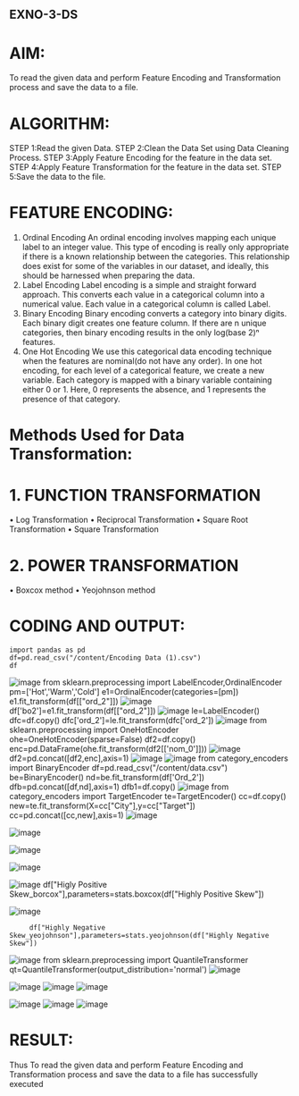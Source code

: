 ## EXNO-3-DS

# AIM:
To read the given data and perform Feature Encoding and Transformation process and save the data to a file.

# ALGORITHM:
STEP 1:Read the given Data.
STEP 2:Clean the Data Set using Data Cleaning Process.
STEP 3:Apply Feature Encoding for the feature in the data set.
STEP 4:Apply Feature Transformation for the feature in the data set.
STEP 5:Save the data to the file.

# FEATURE ENCODING:
1. Ordinal Encoding
An ordinal encoding involves mapping each unique label to an integer value. This type of encoding is really only appropriate if there is a known relationship between the categories. This relationship does exist for some of the variables in our dataset, and ideally, this should be harnessed when preparing the data.
2. Label Encoding
Label encoding is a simple and straight forward approach. This converts each value in a categorical column into a numerical value. Each value in a categorical column is called Label.
3. Binary Encoding
Binary encoding converts a category into binary digits. Each binary digit creates one feature column. If there are n unique categories, then binary encoding results in the only log(base 2)ⁿ features.
4. One Hot Encoding
We use this categorical data encoding technique when the features are nominal(do not have any order). In one hot encoding, for each level of a categorical feature, we create a new variable. Each category is mapped with a binary variable containing either 0 or 1. Here, 0 represents the absence, and 1 represents the presence of that category.

# Methods Used for Data Transformation:
  # 1. FUNCTION TRANSFORMATION
• Log Transformation
• Reciprocal Transformation
• Square Root Transformation
• Square Transformation
  # 2. POWER TRANSFORMATION
• Boxcox method
• Yeojohnson method

# CODING AND OUTPUT:
    import pandas as pd
    df=pd.read_csv("/content/Encoding Data (1).csv")
    df
  ![image](https://github.com/vinodhini-17/EXNO-3-DS/assets/145742741/40bfb86a-3fac-4076-ab9a-92b557901f7d)
      from sklearn.preprocessing import LabelEncoder,OrdinalEncoder
      pm=['Hot','Warm','Cold']
      e1=OrdinalEncoder(categories=[pm])
      e1.fit_transform(df[["ord_2"]])
  ![image](https://github.com/vinodhini-17/EXNO-3-DS/assets/145742741/22d9b38b-f286-4ffc-b8f3-00d1307120cf)
      df['bo2']=e1.fit_transform(df[["ord_2"]])
  ![image](https://github.com/vinodhini-17/EXNO-3-DS/assets/145742741/1f7cab4e-b56f-4ea2-ba40-a9dca33fc43c)
       le=LabelEncoder()
       dfc=df.copy()
       dfc['ord_2']=le.fit_transform(dfc['ord_2'])
       ![image](https://github.com/vinodhini-17/EXNO-3-DS/assets/145742741/56259ff0-7d1a-441a-8cd2-c8ce1baa8c11)
       from sklearn.preprocessing import OneHotEncoder
       ohe=OneHotEncoder(sparse=False)
       df2=df.copy()
       enc=pd.DataFrame(ohe.fit_transform(df2[['nom_0']]))
       ![image](https://github.com/vinodhini-17/EXNO-3-DS/assets/145742741/ed7c92e8-f965-4874-8f25-14d163d45cef)
        df2=pd.concat([df2,enc],axis=1)
        ![image](https://github.com/vinodhini-17/EXNO-3-DS/assets/145742741/cf8a255d-6a4a-4801-89d4-68cfa4cae31f)
        ![image](https://github.com/vinodhini-17/EXNO-3-DS/assets/145742741/9b709349-79b5-46ad-8c20-500ee0d52645)
         from category_encoders import BinaryEncoder
         df=pd.read_csv("/content/data.csv")
         be=BinaryEncoder()
         nd=be.fit_transform(df['Ord_2'])
         dfb=pd.concat([df,nd],axis=1)
         dfb1=df.copy()
         ![image](https://github.com/vinodhini-17/EXNO-3-DS/assets/145742741/59287709-2c34-43a1-a5d5-d8de8c4e2b0e)
         from category_encoders import TargetEncoder
         te=TargetEncoder()
         cc=df.copy()
         new=te.fit_transform(X=cc["City"],y=cc["Target"])
         cc=pd.concat([cc,new],axis=1)
         ![image](https://github.com/vinodhini-17/EXNO-3-DS/assets/145742741/af1f6adc-b073-4594-928f-78ff8ae8221a)

         
  ![image](https://github.com/vinodhini-17/EXNO-3-DS/assets/145742741/feded1fc-f5df-4aca-b5d0-6abfaa1dcaf4)
          
![image](https://github.com/vinodhini-17/EXNO-3-DS/assets/145742741/e315eff9-d85a-4213-bf2f-dc6fa2547ca9)
         
![image](https://github.com/vinodhini-17/EXNO-3-DS/assets/145742741/7d326712-5042-4520-a9b8-8b4d12fbcf28)
          
![image](https://github.com/vinodhini-17/EXNO-3-DS/assets/145742741/6920b7f0-7d06-4e92-9509-40897ffa8275)
           df["Higly Positive Skew_borcox"],parameters=stats.boxcox(df["Highly Positive Skew"])
           
![image](https://github.com/vinodhini-17/EXNO-3-DS/assets/145742741/6574e292-7354-4dd7-9f7e-bd3d12bf5041)

         df["Highly Negative Skew_yeojohnson"],parameters=stats.yeojohnson(df["Highly Negative Skew"])
![image](https://github.com/vinodhini-17/EXNO-3-DS/assets/145742741/ccc636e2-c3fe-4487-af52-2409c55e7a8b)
         from sklearn.preprocessing import QuantileTransformer
         qt=QuantileTransformer(output_distribution='normal')
         ![image](https://github.com/vinodhini-17/EXNO-3-DS/assets/145742741/0c093f6a-e17c-419b-ad00-474ef18b23fd)
         
 ![image](https://github.com/vinodhini-17/EXNO-3-DS/assets/145742741/ff48fe66-1bda-4227-8b1c-7293e1a31443)
         ![image](https://github.com/vinodhini-17/EXNO-3-DS/assets/145742741/be97c3b7-697d-461a-870e-258ca03efa87)
         ![image](https://github.com/vinodhini-17/EXNO-3-DS/assets/145742741/2c57ea1b-30dc-469d-bc6f-42266eba1cd0)

![image](https://github.com/vinodhini-17/EXNO-3-DS/assets/145742741/c3810c1e-034d-47ce-883c-c9c7ecdee05a)
         ![image](https://github.com/vinodhini-17/EXNO-3-DS/assets/145742741/36f959b2-3852-4e7e-b227-96799d81806b)
          ![image](https://github.com/vinodhini-17/EXNO-3-DS/assets/145742741/12e65b68-deb5-4a9b-b53b-521170744c5a)


# RESULT:
    
Thus To read the given data and perform Feature Encoding and Transformation process and save the data to a file has successfully executed 

       
